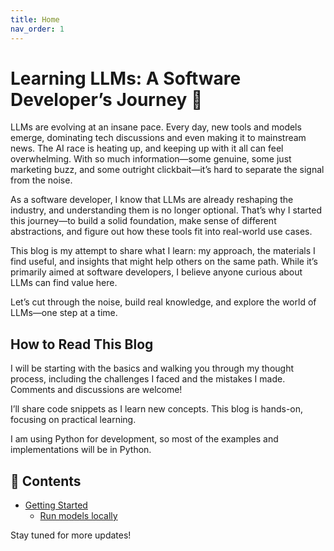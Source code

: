 ```yaml
---
title: Home
nav_order: 1
---
```


# Learning LLMs: A Software Developer’s Journey 🚀

LLMs are evolving at an insane pace. Every day, new tools and models emerge, dominating tech discussions and even making it to mainstream news. The AI race is heating up, and keeping up with it all can feel overwhelming. With so much information—some genuine, some just marketing buzz, and some outright clickbait—it’s hard to separate the signal from the noise.

As a software developer, I know that LLMs are already reshaping the industry, and understanding them is no longer optional. That’s why I started this journey—to build a solid foundation, make sense of different abstractions, and figure out how these tools fit into real-world use cases.

This blog is my attempt to share what I learn: my approach, the materials I find useful, and insights that might help others on the same path. While it’s primarily aimed at software developers, I believe anyone curious about LLMs can find value here.

Let’s cut through the noise, build real knowledge, and explore the world of LLMs—one step at a time.

## How to Read This Blog
I will be starting with the basics and walking you through my thought process, including the challenges I faced and the mistakes I made. Comments and discussions are welcome!

I’ll share code snippets as I learn new concepts. This blog is hands-on, focusing on practical learning.

I am using Python for development, so most of the examples and implementations will be in Python.

## 📖 Contents

- [Getting Started](docs/quickstart/index.md)
    - [Run models locally](docs/quickstart/local_setup.md)

Stay tuned for more updates!